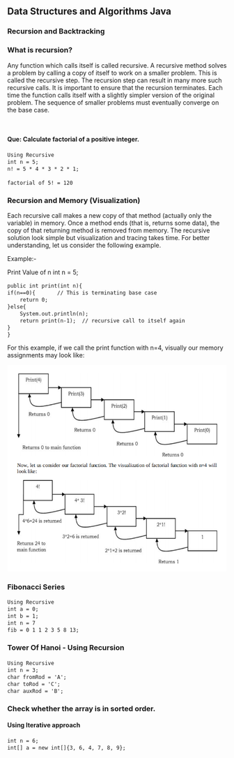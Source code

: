 ## Data Structures and Algorithms Java

### Recursion and Backtracking

### What is recursion?

Any function which calls itself is called recursive. A recursive method solves a problem
by calling a copy of itself to work on a smaller problem. This is called the recursive
step. The recursion step can result in many more such recursive calls. It is important to
ensure that the recursion terminates. Each time the function calls itself with a slightly
simpler version of the original problem. The sequence of smaller problems must eventually
converge on the base case.

<br>

#### Que: Calculate factorial of a positive integer.

```
Using Recursive
int n = 5;
n! = 5 * 4 * 3 * 2 * 1;

factorial of 5! = 120
```

### Recursion and Memory (Visualization)

Each recursive call makes a new copy of that method (actually only the variable) in memory.
Once a method ends (that is, returns some data), the copy of that returning method is removed from memory. The
recursive solution look simple but visualization and tracing takes time. For
better understanding, let us consider the following example.

Example:-

Print Value of n
int n = 5;

```
public int print(int n){
if(n==0){       // This is terminating base case
    return 0;
}else{
    System.out.println(n);
    return print(n-1);  // recursive call to itself again
}
}
```

For this example, if we call the print function with n=4, visually our memory assignments may
look like:

![img.png](assets_images/printrecursive.png)

### Fibonacci Series

```
Using Recursive
int a = 0;
int b = 1;
int n = 7
fib = 0 1 1 2 3 5 8 13;
```

### Tower Of Hanoi - Using Recursion

```
Using Recursive
int n = 3;
char fromRod = 'A';
char toRod = 'C';
char auxRod = 'B';
```

### Check whether the array is in sorted order.
#### Using Iterative approach
```
int n = 6;
int[] a = new int[]{3, 6, 4, 7, 8, 9};
```